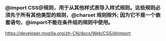 ### @import CSS@规则，用于从其他样式表导入样式规则。这些规则必须先于所有其他类型的规则，@charset 规则除外; 因为它不是一个嵌套语句，@import不能在条件组的规则中使用。
<https://developer.mozilla.org/zh-CN/docs/Web/CSS/@import>